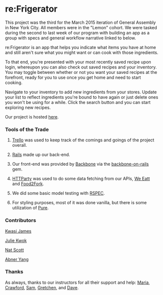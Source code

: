 # re:Frigerator 
This project was the third for the March 2015 iteration of General Assembly in New York City. All members were in the "Lemon" cohort. We were tasked during the second to last week of our program with building an app as a group with specs and general workflow narrative linked to below. 

re:Frigerator is an app that helps you indicate what items you have at home and still aren't sure what you might want or can cook with those ingredients. 

To that end, you're presented with your most recently saved recipe upon login, whereupon you can also check out saved recipes and your inventory. You may toggle between whether or not you want your saved recipes at the forefront, ready for you to use once you get home and need to start cooking. 

Navigate to your inventory to add new ingredients from your stores. Update your list to reflect ingredients you're bound to have again or just delete ones you won't be using for a while. Click the search button and you can start exploring new recipes. 

Our project is hosted [here](). 

### Tools of the Trade
1. [Trello](https://trello.com/b/VzQ0EueS/general-assembly-project-three) was used to keep track of the comings and goings of the project overall. 

2. [Rails](http://rubyonrails.org/) made up our back-end.

3. Our front-end was provided by [Backbone](http://backbonejs.org/) via the [backbone-on-rails](https://github.com/meleyal/backbone-on-rails) gem.

4. [HTTParty](https://github.com/jnunemaker/httparty) was used to do some data fetching from our APIs, [We Eatt](http://www.weeatt.com/) and [Food2Fork](http://food2fork.com/about/api).

5. We did some basic model testing with [RSPEC](http://rspec.info/).

6. For styling purposes, most of it was done vanilla, but there is some utilization of [Pure](http://purecss.io/).

### Contributors
[Kwasi James](https://github.com/kwasijames)

[Julie Kwok](https://github.com/kwokster10) 
	
[Nat Scott](https://github.com/itsnatscott/) 

[Abner Yang](https://www.github.com/sunsheeppoplar)

### Thanks
As always, thanks to our instructors for all their support and help: [Maria](https://github.com/mariaperhaps), [Crawford](https://github.com/crawfordforbes), [Sam](https://github.com/sgottfried), [Gretchen](https://github.com/gretchenziegler), and [Dave](https://github.com/dahvvv). 